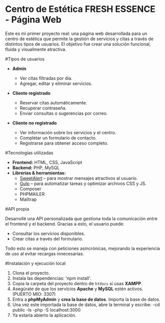 # Centro de Estética FRESH ESSENCE - Página Web

Este es mi primer proyecto real: una página web desarrollada para un centro de estética que permite la gestión de servicios y citas a través de distintos tipos de usuarios. El objetivo fue crear una solución funcional, fluida y visualmente atractiva.

#Tipos de usuarios

- **Admin**
  - Ver citas filtradas por día.
  - Agregar, editar y eliminar servicios.

- **Cliente registrado**
  - Reservar citas automáticamente.
  - Recuperar contraseña.
  - Enviar consultas o sugerencias por correo.

- **Cliente no registrado**
  - Ver información sobre los servicios y el centro.
  - Completar un formulario de contacto.
  - Registrarse para obtener acceso completo.

#Tecnologías utilizadas

- **Frontend:** HTML, CSS, JavaScript  
- **Backend:** PHP, MySQL  
- **Librerías & herramientas:**
  - [SweetAlert](https://sweetalert.js.org/) – para mostrar mensajes atractivos al usuario.
  - [Gulp](https://gulpjs.com/) – para automatizar tareas y optimizar archivos CSS y JS.
  - Composer
  - PHPMAILER
  - Mailtrap

#API propia

Desarrollé una API personalizada que gestiona toda la comunicación entre el frontend y el backend. Gracias a esto, el usuario puede:
- Consultar los servicios disponibles.
- Crear citas a través del formulario.
  
Todo esto se maneja con peticiones asincrónicas, mejorando la experiencia de uso al evitar recargas innecesarias.


#Instalación y ejecución local

1. Clona el proyecto.
2. Instala las dependencias: 'npm install'.
3. Copia la carpeta del proyecto dentro de `htdocs` si usas **XAMPP**.
4. Asegúrate de que los servicios **Apache** y **MySQL** estén activos. (PUERTO MIO: 3307)
5. Entra a **phpMyAdmin** y **crea la base de datos**. Importa la base de datos.
6. Una vez este importada la base de datos, abre la terminal y escribe:
   -cd public
   -ls
   -php -S localhost:3000
7. Ya estaría abierto la aplicación.
